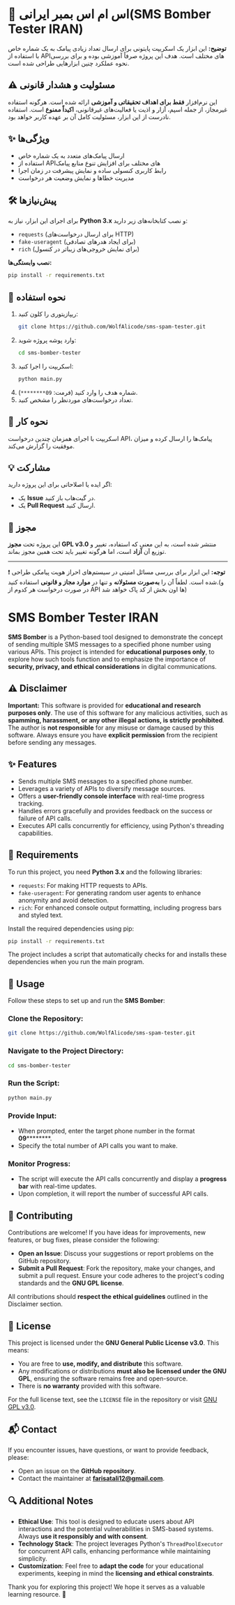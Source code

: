 # 🚀 اس ام اس بمبر ایرانی(SMS Bomber Tester IRAN)

**توضیح:** این ابزار یک اسکریپت پایتونی برای ارسال تعداد زیادی پیامک به یک شماره خاص با استفاده از APIهای مختلف است. هدف این پروژه صرفاً آموزشی بوده و برای بررسی نحوه عملکرد چنین ابزارهایی طراحی شده است.

## ⚠️ مسئولیت و هشدار قانونی
این نرم‌افزار **فقط برای اهداف تحقیقاتی و آموزشی** ارائه شده است. هرگونه استفاده غیرمجاز، از جمله اسپم، آزار و اذیت یا فعالیت‌های غیرقانونی، **اکیداً ممنوع** است. استفاده نادرست از این ابزار، مسئولیت کامل آن بر عهده کاربر خواهد بود.

## ✨ ویژگی‌ها
- ارسال پیامک‌های متعدد به یک شماره خاص
- استفاده از APIهای مختلف برای افزایش تنوع منابع پیامک
- رابط کاربری کنسولی ساده و نمایش پیشرفت در زمان اجرا
- مدیریت خطاها و نمایش وضعیت هر درخواست

## 🛠️ پیش‌نیازها
برای اجرای این ابزار، نیاز به **Python 3.x** و نصب کتابخانه‌های زیر دارید:
- `requests` (برای ارسال درخواست‌های HTTP)
- `fake-useragent` (برای ایجاد هدرهای تصادفی)
- `rich` (برای نمایش خروجی‌های زیباتر در کنسول)

**نصب وابستگی‌ها:**
```bash
pip install -r requirements.txt
```

## 🚀 نحوه استفاده
1. ریپازیتوری را کلون کنید:
   ```bash
   git clone https://github.com/WolfAlicode/sms-spam-tester.git
   ```
2. وارد پوشه پروژه شوید:
   ```bash
   cd sms-bomber-tester
   ```
3. اسکریپت را اجرا کنید:
   ```bash
   python main.py
   ```
4. شماره هدف را وارد کنید (فرمت: `09********`).
5. تعداد درخواست‌های موردنظر را مشخص کنید.

## 🎯 نحوه کار
اسکریپت با اجرای همزمان چندین درخواست API، پیامک‌ها را ارسال کرده و میزان موفقیت را گزارش می‌کند.

## 💡 مشارکت
اگر ایده یا اصلاحاتی برای این پروژه دارید:
- یک **Issue** در گیت‌هاب باز کنید.
- یک **Pull Request** ارسال کنید.

## 📝 مجوز
این پروژه تحت **مجوز GPL v3.0** منتشر شده است، به این معنی که استفاده، تغییر و توزیع آن **آزاد** است، اما هرگونه تغییر باید تحت همین مجوز بماند.

---
❗ **توجه:**  این ابزار برای بررسی مسائل امنیتی در سیستم‌های احراز هویت پیامکی طراحی شده است. لطفاً آن را **به‌صورت مسئولانه** و تنها در **موارد مجاز و قانونی** استفاده کنید.(و در صورت درخواست هر کدوم از API ها اون بخش از کد پاک خواهد شد)

# SMS Bomber Tester IRAN

**SMS Bomber** is a Python-based tool designed to demonstrate the concept of sending multiple SMS messages to a specified phone number using various APIs. This project is intended for **educational purposes only**, to explore how such tools function and to emphasize the importance of **security, privacy, and ethical considerations** in digital communications.

## ⚠️ Disclaimer

**Important:** This software is provided for **educational and research purposes only**. The use of this software for any malicious activities, such as **spamming, harassment, or any other illegal actions, is strictly prohibited**. The author is **not responsible** for any misuse or damage caused by this software. Always ensure you have **explicit permission** from the recipient before sending any messages.

## ✨ Features

- Sends multiple SMS messages to a specified phone number.  
- Leverages a variety of APIs to diversify message sources.  
- Offers a **user-friendly console interface** with real-time progress tracking.  
- Handles errors gracefully and provides feedback on the success or failure of API calls.  
- Executes API calls concurrently for efficiency, using Python's threading capabilities.  

## 📌 Requirements

To run this project, you need **Python 3.x** and the following libraries:

- `requests`: For making HTTP requests to APIs.  
- `fake-useragent`: For generating random user agents to enhance anonymity and avoid detection.  
- `rich`: For enhanced console output formatting, including progress bars and styled text.  

Install the required dependencies using pip:

```bash
pip install -r requirements.txt
```

The project includes a script that automatically checks for and installs these dependencies when you run the main program.

## 🚀 Usage

Follow these steps to set up and run the **SMS Bomber**:

### Clone the Repository:
```bash
git clone https://github.com/WolfAlicode/sms-spam-tester.git
```

### Navigate to the Project Directory:
```bash
cd sms-bomber-tester
```

### Run the Script:
```bash
python main.py
```

### Provide Input:
- When prompted, enter the target phone number in the format **09**********.  
- Specify the total number of API calls you want to make.  

### Monitor Progress:
- The script will execute the API calls concurrently and display a **progress bar** with real-time updates.  
- Upon completion, it will report the number of successful API calls.  

## 🤝 Contributing

Contributions are welcome! If you have ideas for improvements, new features, or bug fixes, please consider the following:

- **Open an Issue**: Discuss your suggestions or report problems on the GitHub repository.  
- **Submit a Pull Request**: Fork the repository, make your changes, and submit a pull request. Ensure your code adheres to the project's coding standards and the **GNU GPL license**.  

All contributions should **respect the ethical guidelines** outlined in the Disclaimer section.

## 📜 License

This project is licensed under the **GNU General Public License v3.0**. This means:

- You are free to **use, modify, and distribute** this software.  
- Any modifications or distributions **must also be licensed under the GNU GPL**, ensuring the software remains free and open-source.  
- There is **no warranty** provided with this software.  

For the full license text, see the `LICENSE` file in the repository or visit [GNU GPL v3.0](https://www.gnu.org/licenses/gpl-3.0.html).

## 📬 Contact

If you encounter issues, have questions, or want to provide feedback, please:

- Open an issue on the **GitHub repository**.  
- Contact the maintainer at **[farisatali12@gmail.com](mailto:your-email@example.com)**.  

## 🔍 Additional Notes

- **Ethical Use**: This tool is designed to educate users about API interactions and the potential vulnerabilities in SMS-based systems. Always **use it responsibly and with consent**.  
- **Technology Stack**: The project leverages Python's `ThreadPoolExecutor` for concurrent API calls, enhancing performance while maintaining simplicity.  
- **Customization**: Feel free to **adapt the code** for your educational experiments, keeping in mind the **licensing and ethical constraints**.  

Thank you for exploring this project! We hope it serves as a valuable learning resource. 🚀
